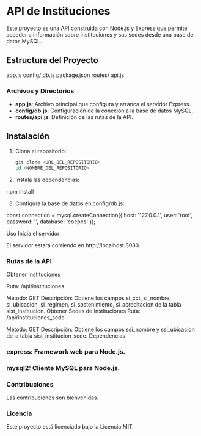 # API de Instituciones

Este proyecto es una API construida con Node.js y Express que permite acceder a información sobre instituciones y sus sedes desde una base de datos MySQL.

## Estructura del Proyecto

app.js config/ db.js package.json routes/ api.js

### Archivos y Directorios

- **app.js**: Archivo principal que configura y arranca el servidor Express.
- **config/db.js**: Configuración de la conexión a la base de datos MySQL.
- **routes/api.js**: Definición de las rutas de la API.

## Instalación

1. Clona el repositorio:
   ```sh
   git clone <URL_DEL_REPOSITORIO>
   cd <NOMBRE_DEL_REPOSITORIO>

2. Instala las dependencias:

npm install

3. Configura la base de datos en config/db.js:

const connection = mysql.createConnection({
  host: '127.0.0.1',
  user: 'root',
  password: '',
  database: 'coepes'
});

Uso
    Inicia el servidor:

El servidor estará corriendo en http://localhost:8080.

### Rutas de la API

Obtener Instituciones

Ruta: /api/instituciones

Método: GET
Descripción: Obtiene los campos si_cct, si_nombre, si_ubicacion, si_regimen, si_sostenimiento, si_acreditacion de la tabla sist_institucion.
Obtener Sedes de Instituciones
Ruta: /api/instituciones_sede

Método: GET
Descripción: Obtiene los campos ssi_nombre y ssi_ubicacion de la tabla sist_institucion_sede.
Dependencias

### express: Framework web para Node.js.
### mysql2: Cliente MySQL para Node.js.
### Contribuciones

Las contribuciones son bienvenidas.

### Licencia

Este proyecto está licenciado bajo la Licencia MIT.

